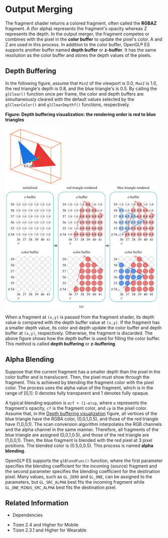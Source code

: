 # Output Merging


The fragment shader returns a colored fragment, often called the **RGBAZ** fragment. A (for alpha) represents the fragment's opacity whereas Z represents the depth. In the output merger, the fragment competes or combines with the pixel in the **color buffer** to update the pixel's color. A and Z are used in this process. In addition to the color buffer, OpenGL® ES supports another buffer named **depth buffer** or **z-buffer**. It has the same resolution as the color buffer and stores the depth values of the pixels.

## Depth Buffering

In the following figure, assume that `MinZ` of the viewport is 0.0, `MaxZ` is 1.0, the red triangle's depth is 0.8, and the blue triangle's is 0.5. By calling the `glClear()` function once per frame, the color and depth buffers are simultaneously cleared with the default values selected by the `glClearColor()` and `glClearDepthf()` functions, respectively.

<a name="buffer"></a>
**Figure: Depth buffering visualization: the rendering order is red to blue triangles**

![Depth buffering visualization: the rendering order is red to blue triangles](./media/output_depth_buffer1.png) ![Depth buffering visualization: the rendering order is red to blue triangles](./media/output_depth_buffer2.png)

When a fragment at `(x,y)` is passed from the fragment shader, its depth value is compared with the depth buffer value at `(x,y)`. If the fragment has a smaller depth value, its color and depth update the color buffer and depth buffer at `(x,y)`, respectively. Otherwise, the fragment is discarded. The above figure shows how the depth buffer is used for filling the color buffer. This method is called **depth buffering** or **z-buffering**.

## Alpha Blending

Suppose that the current fragment has a smaller depth than the pixel in the color buffer and is translucent. Then, the pixel must show through the fragment. This is achieved by blending the fragment color with the pixel color. The process uses the alpha value of the fragment, which is in the range of [0,1]: 0 denotes fully transparent and 1 denotes fully opaque.

A typical blending equation is `αcf + (1-α)cp`, where `α` represents the fragment's opacity, `cf` is the fragment color, and `cp` is the pixel color. Assume that, in the [Depth buffering visualization](#buffer) figure, all vertices of the blue triangle have the RGBA color, (0,0,1,0.5), and those of the red triangle have (1,0,0,1). The scan conversion algorithm interpolates the RGB channels and the alpha channel in the same manner. Therefore, all fragments of the blue triangle are assigned (0,0,1,0.5), and those of the red triangle are (1,0,0,1). Then, the blue fragment is blended with the red pixel at 3 pixel positions. The blended color is (0.5,0,0.5). This process is named **alpha blending**.

OpenGL® ES supports the `glBlendFunc()` function, where the first parameter specifies the blending coefficient for the incoming (source) fragment and the second parameter specifies the blending coefficient for the destination pixel. Many values, such as `GL_ZERO` and `GL_ONE`, can be assigned to the parameters, but `GL_SRC_ALPHA` best fits the incoming fragment while `GL_ONE_MINUS_SRC_ALPHA` best fits the destination pixel.

## Related Information
* Dependencies
 - Tizen 2.4 and Higher for Mobile
 - Tizen 2.3.1 and Higher for Wearable
